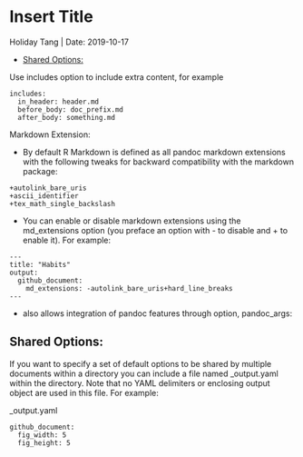 Insert Title
================
Holiday Tang
| Date: 2019-10-17

  - [Shared Options:](#shared-options)

Use includes option to include extra content, for example

    includes:
      in_header: header.md
      before_body: doc_prefix.md
      after_body: something.md

Markdown Extension:

  - By default R Markdown is defined as all pandoc markdown extensions
    with the following tweaks for backward compatibility with the
    markdown package:

<!-- end list -->

    +autolink_bare_uris
    +ascii_identifier
    +tex_math_single_backslash

  - You can enable or disable markdown extensions using the
    md\_extensions option (you preface an option with - to disable and +
    to enable it). For example:

<!-- end list -->

    ---
    title: "Habits"
    output:
      github_document:
        md_extensions: -autolink_bare_uris+hard_line_breaks
    ---

  - also allows integration of pandoc features through option,
    pandoc\_args:

## Shared Options:

If you want to specify a set of default options to be shared by multiple
documents within a directory you can include a file named \_output.yaml
within the directory. Note that no YAML delimiters or enclosing output
object are used in this file. For example:

\_output.yaml

    github_document:
      fig_width: 5
      fig_height: 5
